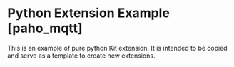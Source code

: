 # Python Extension Example [paho_mqtt]

This is an example of pure python Kit extension. It is intended to be copied and serve as a template to create new extensions.

